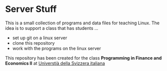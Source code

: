 # Server Stuff

This is a small collection of programs and data files for teaching Linux. The idea is to support a class that has students ...

* set up git on a linux server
* clone this repository
* work with the programs on the linux server

This repository has been created for the class **Programming in Finance and Economics II** at [Universtià della Svizzera italiana](https://www.usi.ch)
